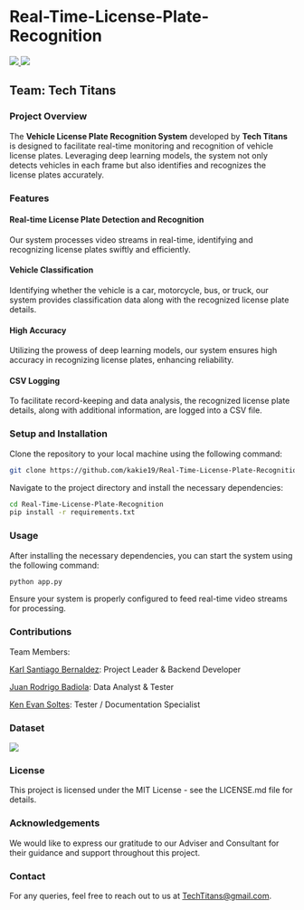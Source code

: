 # Real-Time-License-Plate-Recognition
<a href="https://universe.roboflow.com/tech-titans/ttlpr/model/">
    <img src="https://app.roboflow.com/images/try-model-badge.svg"></img>
</a>
<a href="https://universe.roboflow.com/tech-titans/ttlpr">
    <img src="https://app.roboflow.com/images/download-dataset-badge.svg"></img>
</a>

## Team: Tech Titans

### Project Overview

The **Vehicle License Plate Recognition System** developed by **Tech Titans** is designed to facilitate real-time monitoring and recognition of vehicle license plates. Leveraging deep learning models, the system not only detects vehicles in each frame but also identifies and recognizes the license plates accurately.

### Features

#### Real-time License Plate Detection and Recognition
Our system processes video streams in real-time, identifying and recognizing license plates swiftly and efficiently.

#### Vehicle Classification
Identifying whether the vehicle is a car, motorcycle, bus, or truck, our system provides classification data along with the recognized license plate details.

#### High Accuracy
Utilizing the prowess of deep learning models, our system ensures high accuracy in recognizing license plates, enhancing reliability.

#### CSV Logging
To facilitate record-keeping and data analysis, the recognized license plate details, along with additional information, are logged into a CSV file.

### Setup and Installation

Clone the repository to your local machine using the following command:

```bash
git clone https://github.com/kakie19/Real-Time-License-Plate-Recognition
```

Navigate to the project directory and install the necessary dependencies:

```bash
cd Real-Time-License-Plate-Recognition
pip install -r requirements.txt
```

### Usage
After installing the necessary dependencies, you can start the system using the following command:
```bash
python app.py
```

Ensure your system is properly configured to feed real-time video streams for processing.


### Contributions

Team Members:

[Karl Santiago Bernaldez](https://www.facebook.com/karl.bernaldez.92): Project Leader & Backend Developer

[Juan Rodrigo Badiola](https://www.facebook.com/juanrodrigobadiola): Data Analyst & Tester

[Ken Evan Soltes](https://www.facebook.com/punkenmetal.head): Tester / Documentation Specialist



### Dataset

<a href="https://universe.roboflow.com/tech-titans/ttlpr/model/">
    <img src="https://app.roboflow.com/images/try-model-badge.svg"></img>
</a>



### License
This project is licensed under the MIT License - see the LICENSE.md file for details.

### Acknowledgements
We would like to express our gratitude to our Adviser and Consultant for their guidance and support throughout this project.

### Contact
For any queries, feel free to reach out to us at TechTitans@gmail.com.
